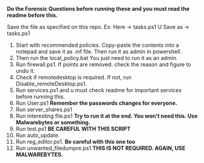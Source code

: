 **Do the Forensic Questions before running these and you must read the readme before this.**


Save the file as specified on this repo.        Ex:        Here -> tasks.ps1        U Save as -> tasks.ps1

1. Start with recommended policies. Copy-paste the contents into a notepad and save it as .inf file. Then run it as admin in powershell.
2. Then run the local_policy.bat You just need to run it as an admin.
3. Run firewall.ps1. If points are removed. check the reason and figure to undo it.
4. Check if remotedesktop is required. If not, run Disable_remoteDesktop.ps1.
5. Run services.ps1 and u must check readme for important services before running this.
6. Run User.ps1 **Remember the passwords changes for everyone.**
7. Run server_shares.ps1
8. Run interesting file.ps1 **Try to run it at the end. You won't need this. Use Malwarebytes or something.**
9. Run test.ps1 **BE CAREFUL WITH THIS SCRIPT**
10. Run auto_update.
11. Run reg_editor.ps1. **Be careful with this one too**
12. Run unwanted_filedumpre.ps1    **THIS IS NOT REQUIRED. AGAIN, USE MALWAREBYTES.**
